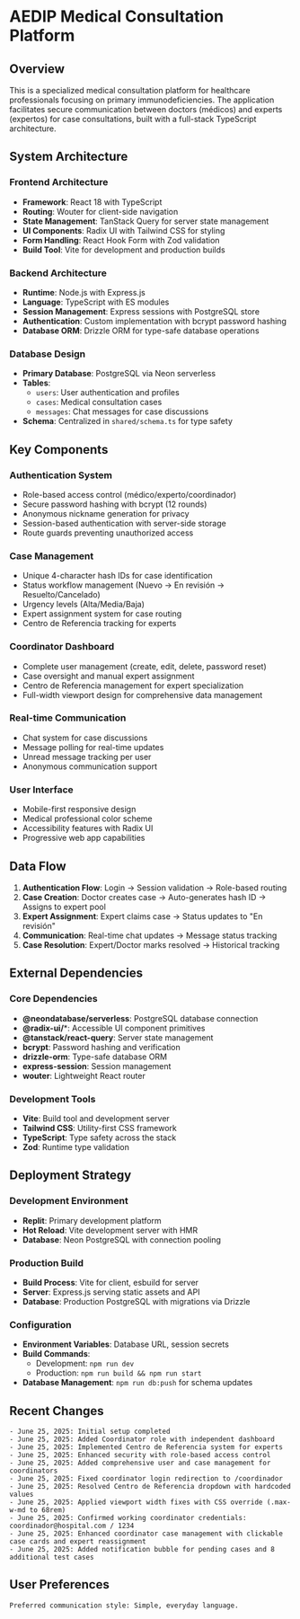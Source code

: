 # AEDIP Medical Consultation Platform

## Overview

This is a specialized medical consultation platform for healthcare professionals focusing on primary immunodeficiencies. The application facilitates secure communication between doctors (médicos) and experts (expertos) for case consultations, built with a full-stack TypeScript architecture.

## System Architecture

### Frontend Architecture
- **Framework**: React 18 with TypeScript
- **Routing**: Wouter for client-side navigation
- **State Management**: TanStack Query for server state management
- **UI Components**: Radix UI with Tailwind CSS for styling
- **Form Handling**: React Hook Form with Zod validation
- **Build Tool**: Vite for development and production builds

### Backend Architecture
- **Runtime**: Node.js with Express.js
- **Language**: TypeScript with ES modules
- **Session Management**: Express sessions with PostgreSQL store
- **Authentication**: Custom implementation with bcrypt password hashing
- **Database ORM**: Drizzle ORM for type-safe database operations

### Database Design
- **Primary Database**: PostgreSQL via Neon serverless
- **Tables**: 
  - `users`: User authentication and profiles
  - `cases`: Medical consultation cases
  - `messages`: Chat messages for case discussions
- **Schema**: Centralized in `shared/schema.ts` for type safety

## Key Components

### Authentication System
- Role-based access control (médico/experto/coordinador)
- Secure password hashing with bcrypt (12 rounds)
- Anonymous nickname generation for privacy
- Session-based authentication with server-side storage
- Route guards preventing unauthorized access

### Case Management
- Unique 4-character hash IDs for case identification
- Status workflow management (Nuevo → En revisión → Resuelto/Cancelado)
- Urgency levels (Alta/Media/Baja)
- Expert assignment system for case routing
- Centro de Referencia tracking for experts

### Coordinator Dashboard
- Complete user management (create, edit, delete, password reset)
- Case oversight and manual expert assignment
- Centro de Referencia management for expert specialization
- Full-width viewport design for comprehensive data management

### Real-time Communication
- Chat system for case discussions
- Message polling for real-time updates
- Unread message tracking per user
- Anonymous communication support

### User Interface
- Mobile-first responsive design
- Medical professional color scheme
- Accessibility features with Radix UI
- Progressive web app capabilities

## Data Flow

1. **Authentication Flow**: Login → Session validation → Role-based routing
2. **Case Creation**: Doctor creates case → Auto-generates hash ID → Assigns to expert pool
3. **Expert Assignment**: Expert claims case → Status updates to "En revisión"
4. **Communication**: Real-time chat updates → Message status tracking
5. **Case Resolution**: Expert/Doctor marks resolved → Historical tracking

## External Dependencies

### Core Dependencies
- **@neondatabase/serverless**: PostgreSQL database connection
- **@radix-ui/***: Accessible UI component primitives
- **@tanstack/react-query**: Server state management
- **bcrypt**: Password hashing and verification
- **drizzle-orm**: Type-safe database ORM
- **express-session**: Session management
- **wouter**: Lightweight React router

### Development Tools
- **Vite**: Build tool and development server
- **Tailwind CSS**: Utility-first CSS framework
- **TypeScript**: Type safety across the stack
- **Zod**: Runtime type validation

## Deployment Strategy

### Development Environment
- **Replit**: Primary development platform
- **Hot Reload**: Vite development server with HMR
- **Database**: Neon PostgreSQL with connection pooling

### Production Build
- **Build Process**: Vite for client, esbuild for server
- **Server**: Express.js serving static assets and API
- **Database**: Production PostgreSQL with migrations via Drizzle

### Configuration
- **Environment Variables**: Database URL, session secrets
- **Build Commands**: 
  - Development: `npm run dev`
  - Production: `npm run build && npm run start`
- **Database Management**: `npm run db:push` for schema updates

## Recent Changes
```
- June 25, 2025: Initial setup completed
- June 25, 2025: Added Coordinator role with independent dashboard
- June 25, 2025: Implemented Centro de Referencia system for experts
- June 25, 2025: Enhanced security with role-based access control
- June 25, 2025: Added comprehensive user and case management for coordinators
- June 25, 2025: Fixed coordinator login redirection to /coordinador
- June 25, 2025: Resolved Centro de Referencia dropdown with hardcoded values
- June 25, 2025: Applied viewport width fixes with CSS override (.max-w-md to 68rem)
- June 25, 2025: Confirmed working coordinator credentials: coordinador@hospital.com / 1234
- June 25, 2025: Enhanced coordinator case management with clickable case cards and expert reassignment
- June 25, 2025: Added notification bubble for pending cases and 8 additional test cases
```

## User Preferences
```
Preferred communication style: Simple, everyday language.
```